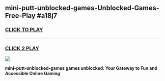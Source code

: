 
## mini-putt-unblocked-games-Unblocked-Games-Free-Play #a18j7
<h3>
<a href="https://us.freeplayer.one?title=mini-putt-unblocked-games&ref=9M">CLICK TO PLAY</a></h3>
<hr>

<h3>
<a href="https://us.freeplayer.one?title=mini-putt-unblocked-games&ref=9M">CLICK 2 PLAY</a>
  
</h3>

<a href="https://us.freeplayer.one?title=mini-putt-unblocked-games&ref=9M"><img src="https://clearcache.store/games.png"></a>


**mini-putt-unblocked-games games unblocked: Your Gateway to Fun and Accessible Online Gaming**
